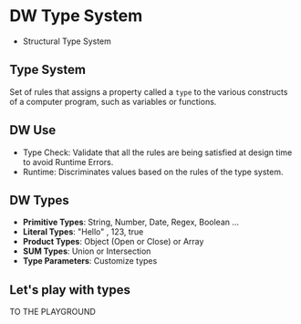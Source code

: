 # DW Type System

- Structural Type System


## Type System

Set of rules that assigns a property called a `type` to the various constructs of a computer program, such as variables or functions.

## DW Use

- Type Check: Validate that all the rules are being satisfied at design time to avoid Runtime Errors.
- Runtime: Discriminates values based on the rules of the type system.
    
## DW Types

- **Primitive Types**: String, Number, Date, Regex, Boolean ...
- **Literal Types**: "Hello" , 123, true  
- **Product Types**: Object (Open or Close) or Array
- **SUM Types**: Union or Intersection
- **Type Parameters**: Customize types

## Let's play with types

 TO THE PLAYGROUND 